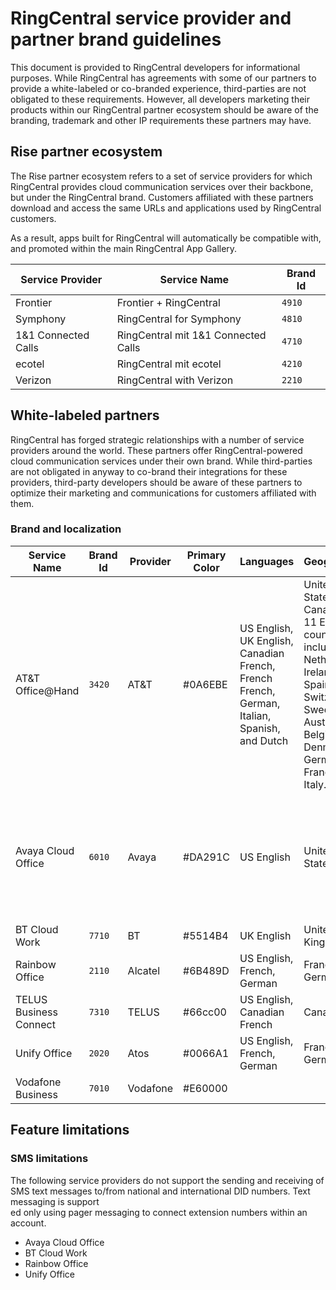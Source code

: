 # RingCentral service provider and partner brand guidelines

This document is provided to RingCentral developers for informational purposes. While RingCentral has agreements with some of our partners to provide a white-labeled or co-branded experience, third-parties are not obligated to these requirements. However, all developers marketing their products within our RingCentral partner ecosystem should be aware of the branding, trademark and other IP requirements these partners may have. 

## Rise partner ecosystem

The Rise partner ecosystem refers to a set of service providers for which RingCentral provides cloud communication services over their backbone, but under the RingCentral brand. Customers affiliated with these partners download and access the same URLs and applications used by RingCentral customers. 

As a result, apps built for RingCentral will automatically be compatible with, and promoted within the main RingCentral App Gallery.

| Service Provider    | Service Name                        | Brand Id |
|---------------------|-------------------------------------|----------|
| Frontier            | Frontier + RingCentral              | `4910`   |
| Symphony            | RingCentral for Symphony            | `4810`   |
| 1&1 Connected Calls | RingCentral mit 1&1 Connected Calls | `4710`   |
| ecotel              | RingCentral mit ecotel              | `4210`   |
| Verizon             | RingCentral with Verizon            | `2210`   |

## White-labeled partners

RingCentral has forged strategic relationships with a number of service providers around the world. These partners offer RingCentral-powered cloud communication services under their own brand. While third-parties are not obligated in anyway to co-brand their integrations for these providers, third-party developers should be aware of these partners to optimize their marketing and communications for customers affiliated with them. 

### Brand and localization

| Service Name       | Brand Id | Provider | Primary Color | Languages  | Geographies | Logo                                                                               |
|--------------------|----------|----------|---------------|------------|-------------|------------------------------------------------------------------------------------|
| AT&T Office@Hand   | `3420`   | AT&T     | #0A6EBE       | US English, UK English, Canadian French, French French, German, Italian, Spanish, and Dutch | United States, UK, Canada and 11 EU countries, including Netherlands, Ireland, Spain, Switzerland, Sweden, Austria, Belgium, Denmark, Germany, France and Italy. | <img alt="Office@Hand Logo" src="../logo_att.svg" style="max-width: 200px">        |
| Avaya Cloud Office | `6010`   | Avaya    | #DA291C       | US English | United States  | <img alt="Avaya Cloud Office Logo" src="../logo_aco.jpg" width="200"> |
| BT Cloud Work      | `7710`   | BT       | #5514B4       | UK English | United Kingdom | <img alt="BT Cloud Work Logo" src="../logo_bt.svg" style="max-width: 200px">       |
| Rainbow Office     | `2110`   | Alcatel  | #6B489D       | US English, French, German  | France and Germany | <img alt="Rainbow Office Logo" src="../logo_rainbow.png" style="max-width: 200px"> |
| TELUS Business Connect | `7310` | TELUS  | #66cc00       | US English, Canadian French | Canada      | <img alt="TELUS Logo" src="../logo_telus.svg" style="max-width: 200px">            |
| Unify Office       | `2020`   | Atos     | #0066A1       | US English, French, German  | France and Germany | <img alt="Atos Unify Office Logo" src="../logo_atos.png" style="max-width: 200px"> |
| Vodafone Business | `7010` | Vodafone | #E60000 | | | <img alt="Vodafone Business Logo" src="../logo_vodafone.png" style="max-width: 200px"> |

## Feature limitations

### SMS limitations

The following service providers do not support the sending and receiving of SMS text messages to/from national and international DID numbers. Text messaging is support\
ed only using pager messaging to connect extension numbers within an account.

* Avaya Cloud Office
* BT Cloud Work
* Rainbow Office
* Unify Office
